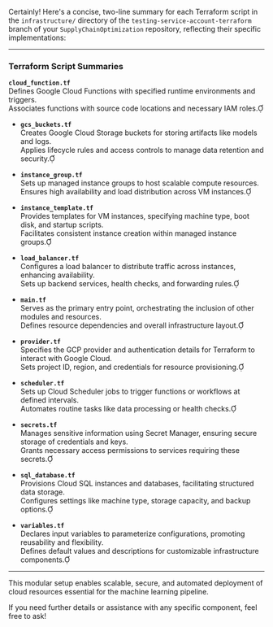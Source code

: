 Certainly! Here's a concise, two-line summary for each Terraform script in the `infrastructure/` directory of the `testing-service-account-terraform` branch of your `SupplyChainOptimization` repository, reflecting their specific implementations:

---

### Terraform Script Summaries

**`cloud_function.tf`**  
  Defines Google Cloud Functions with specified runtime environments and triggers.  
  Associates functions with source code locations and necessary IAM roles.

- **`gcs_buckets.tf`**  
  Creates Google Cloud Storage buckets for storing artifacts like models and logs.  
  Applies lifecycle rules and access controls to manage data retention and security.

- **`instance_group.tf`**  
  Sets up managed instance groups to host scalable compute resources.  
  Ensures high availability and load distribution across VM instances.

- **`instance_template.tf`**  
  Provides templates for VM instances, specifying machine type, boot disk, and startup scripts.  
  Facilitates consistent instance creation within managed instance groups.

- **`load_balancer.tf`**  
  Configures a load balancer to distribute traffic across instances, enhancing availability.  
  Sets up backend services, health checks, and forwarding rules.

- **`main.tf`**  
  Serves as the primary entry point, orchestrating the inclusion of other modules and resources.  
  Defines resource dependencies and overall infrastructure layout.

- **`provider.tf`**  
  Specifies the GCP provider and authentication details for Terraform to interact with Google Cloud.  
  Sets project ID, region, and credentials for resource provisioning.

- **`scheduler.tf`**  
  Sets up Cloud Scheduler jobs to trigger functions or workflows at defined intervals.  
  Automates routine tasks like data processing or health checks.

- **`secrets.tf`**  
  Manages sensitive information using Secret Manager, ensuring secure storage of credentials and keys.  
  Grants necessary access permissions to services requiring these secrets.

- **`sql_database.tf`**  
  Provisions Cloud SQL instances and databases, facilitating structured data storage.  
  Configures settings like machine type, storage capacity, and backup options.

- **`variables.tf`**  
  Declares input variables to parameterize configurations, promoting reusability and flexibility.  
  Defines default values and descriptions for customizable infrastructure components.

---

This modular setup enables scalable, secure, and automated deployment of cloud resources essential for the machine learning pipeline.

If you need further details or assistance with any specific component, feel free to ask! 

